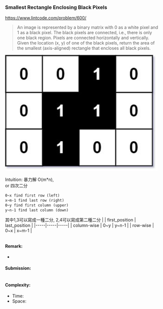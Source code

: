 ### Smallest Rectangle Enclosing Black Pixels
https://www.lintcode.com/problem/600/
> An image is represented by a binary matrix with 0 as a white pixel and 1 as a black pixel. The black pixels are connected, i.e., there is only one black region. Pixels are connected horizontally and vertically. Given the location (x, y) of one of the black pixels, return the area of the smallest (axis-aligned) rectangle that encloses all black pixels.

<img src="../images/600_Black-Rectangles.jpg" width="500px" />

Intuition: 暴力解 O(m*n),\
or 四次二分
```
0~x find first row (left)
x~m-1 find last row (right)
0~y find first column (upper)
y~n-1 find last column (down)
```
其中1,3可以寫成一種二分, 2,4可以寫成第二種二分
| | first_position | last_position |
|-----|-----|-----|
| column-wise | 0~y | y~n-1 |
| row-wise | 0~x | x~m-1 |

```python
```
#### Remark:
- 
#### Submission:
```
```
#### Complexity:
- Time:
- Space:
